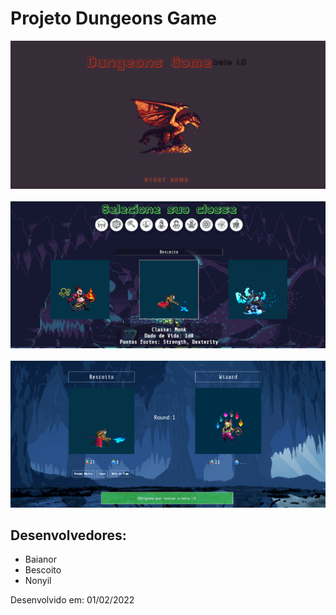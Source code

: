 <h1>Projeto Dungeons Game</h1>

<img src="./docs/img/DG1.png" />
<br>
<br>
<img src="./docs/img/DG2.png" />
<br>
<br>
<img src="./docs/img/DG3.png" />

<h2>Desenvolvedores:</h2>
<ul>
  <li>Baianor</li>
  <li>Bescoito</li>
  <li>Nonyil</li>
</ul>

<p>Desenvolvido em: 01/02/2022</p>